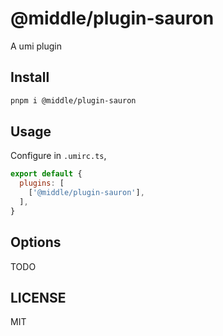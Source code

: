 # @middle/plugin-sauron

A umi plugin

## Install

```bash
pnpm i @middle/plugin-sauron
```

## Usage

Configure in `.umirc.ts`,

```js
export default {
  plugins: [
    ['@middle/plugin-sauron'],
  ],
}
```

## Options

TODO

## LICENSE

MIT
